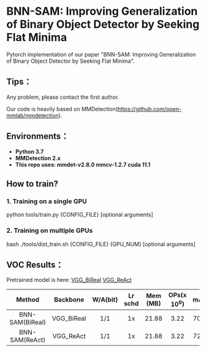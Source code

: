 # BNN-SAM: Improving Generalization of Binary Object Detector by Seeking Flat Minima

Pytorch implementation of our paper "BNN-SAM: Improving Generalization of Binary Object Detector by Seeking Flat Minima".

## Tips：

Any problem, please contact the first author. 

Our code is heavily based on MMDetection(https://github.com/open-mmlab/mmdetection).


## Environments：

- **Python 3.7**
- **MMDetection 2.x**
- **This repo uses: mmdet-v2.8.0 mmcv-1.2.7 cuda 11.1**


## How to train?

### 1. Training on a single GPU

python tools/train.py {CONFIG_FILE} [optional arguments]

### 2. Training on multiple GPUs



bash ./tools/dist_train.sh 
    {CONFIG_FILE} 
    {GPU_NUM} 
    [optional arguments]

## VOC Results：

Pretrained model is here: [VGG_BiReal](https://www.dropbox.com/s/nbf0o2h710bde91/vgg16_BiReal.pt?dl=0) [VGG_ReAct](https://www.dropbox.com/s/7pyjwgti958yjh3/vgg16_ReAct.pt?dl=0) 

| Method | Backbone  | W/A(bit) | Lr schd | Mem (MB) | OPs(x $10^9$) | mAP | Config | Download |
|:------------:|:---------:|:-------:|:-------:|:--------:|:--------------:|:------:|:------:|:--------:|
| BNN-SAM(BiReal) | VGG_BiReal| 1/1 | 1x      | 21.88  | 3.22      | 70.6  |[config](https://www.dropbox.com/s/s8fe1lkuc0wjzfr/ssd300_voc0712_SAM_BNN%28BiReal%29.py?dl=0) | [model](https://www.dropbox.com/s/zs37hxcn2lp5pdn/ssd300_voc0712_SAM_BNN%28BiReal%29_70.6.pth?dl=0) &#124; [log](https://www.dropbox.com/s/3rdnsof6dxxtglp/20220511_102220.log?dl=0) |
| BNN-SAM(ReAct) | VGG_ReAct|1/1 | 1x      | 21.88   | 3.22         | 72.5  |[config](https://www.dropbox.com/s/zl22tnh2hza0fur/ssd300_voc0712_SAM_BNN%28ReAct%29.py?dl=0) | [model](https://www.dropbox.com/s/g6fh3f4a5bpshxn/ssd300_voc0712_SAM_BNN%28ReAct%29_72.5.pth?dl=0) &#124; [log](https://www.dropbox.com/s/tiepx60mha5bcar/20220917_171443.log?dl=0) |

